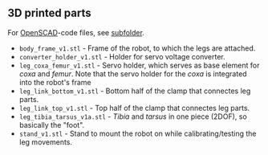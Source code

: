 ## 3D printed parts

For [OpenSCAD](http://openscad.org/)-code files, see [subfolder](https://github.com/teuler/hexbotling/tree/main/printed_parts/openscad_files).

- `body_frame_v1.stl` - Frame of the robot, to which the legs are attached.
- `converter_holder_v1.stl` - Holder for servo voltage converter.
- `leg_coxa_femur_v1.stl` - Servo holder, which serves as base element for _coxa_ and _femur_. Note that the servo holder for the _coxa_ is integrated into the robot's frame
- `leg_link_bottom_v1.stl` - Bottom half of the clamp that connectes leg parts.
- `leg_link_top_v1.stl` - Top half of the clamp that connectes leg parts.
- `leg_tibia_tarsus_v1a.stl` - _Tibia_ and _tarsus_ in one piece (2DOF), so basically the "foot".
- `stand_v1.stl` - Stand to mount the robot on while calibrating/testing the leg movements.
